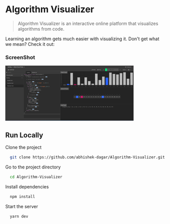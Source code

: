 # Algorithm Visualizer

> Algorithm Visualizer is an interactive online platform that visualizes algorithms from code.

Learning an algorithm gets much easier with visualizing it. Don't get what we mean? Check it out:

### ScreenShot

<img class="screenshot" src="https://raw.githubusercontent.com/abhishek-dagar/algorithm-visualizer/main/branding/screenshot.png" alt="ScreenShot" style="width:80%;height80%"/>

## Run Locally

Clone the project

```bash
  git clone https://github.com/abhishek-dagar/Algorithm-Visualizer.git
```


Go to the project directory

```bash
  cd Algorithm-Visualizer
```

Install dependencies

```bash
  npm install
```

Start the server

```bash
  yarn dev
```
